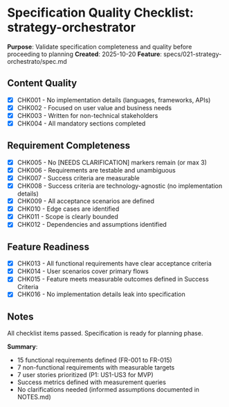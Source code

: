 # Specification Quality Checklist: strategy-orchestrator

**Purpose**: Validate specification completeness and quality before proceeding to planning
**Created**: 2025-10-20
**Feature**: specs/021-strategy-orchestrato/spec.md

## Content Quality

- [x] CHK001 - No implementation details (languages, frameworks, APIs)
- [x] CHK002 - Focused on user value and business needs
- [x] CHK003 - Written for non-technical stakeholders
- [x] CHK004 - All mandatory sections completed

## Requirement Completeness

- [x] CHK005 - No [NEEDS CLARIFICATION] markers remain (or max 3)
- [x] CHK006 - Requirements are testable and unambiguous
- [x] CHK007 - Success criteria are measurable
- [x] CHK008 - Success criteria are technology-agnostic (no implementation details)
- [x] CHK009 - All acceptance scenarios are defined
- [x] CHK010 - Edge cases are identified
- [x] CHK011 - Scope is clearly bounded
- [x] CHK012 - Dependencies and assumptions identified

## Feature Readiness

- [x] CHK013 - All functional requirements have clear acceptance criteria
- [x] CHK014 - User scenarios cover primary flows
- [x] CHK015 - Feature meets measurable outcomes defined in Success Criteria
- [x] CHK016 - No implementation details leak into specification

## Notes

All checklist items passed. Specification is ready for planning phase.

**Summary**:
- 15 functional requirements defined (FR-001 to FR-015)
- 7 non-functional requirements with measurable targets
- 7 user stories prioritized (P1: US1-US3 for MVP)
- Success metrics defined with measurement queries
- No clarifications needed (informed assumptions documented in NOTES.md)
